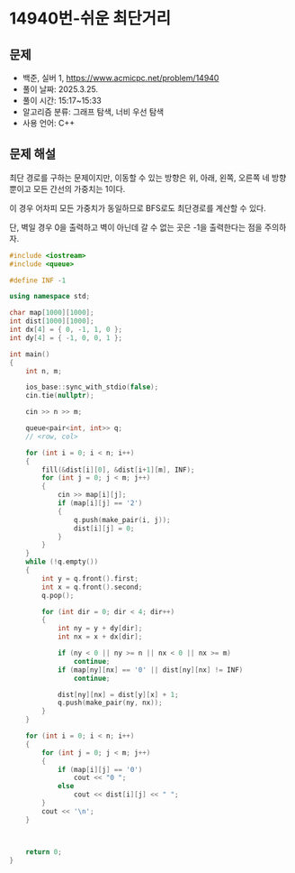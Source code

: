 # 14940번-쉬운 최단거리

## 문제

- 백준, 실버 1, https://www.acmicpc.net/problem/14940
- 풀이 날짜: 2025.3.25.
- 풀이 시간: 15:17~15:33
- 알고리즘 분류: 그래프 탐색, 너비 우선 탐색
- 사용 언어: C++

## 문제 해설

최단 경로를 구하는 문제이지만, 이동할 수 있는 방향은 위, 아래, 왼쪽, 오른쪽 네 방향 뿐이고 모든 간선의 가중치는 1이다.

이 경우 어차피 모든 가중치가 동일하므로 BFS로도 최단경로를 계산할 수 있다.

단, 벽일 경우 0을 출력하고 벽이 아닌데 갈 수 없는 곳은 -1을 출력한다는 점을 주의하자.

```cpp
#include <iostream>
#include <queue>

#define INF -1

using namespace std;

char map[1000][1000];
int dist[1000][1000];
int dx[4] = { 0, -1, 1, 0 };
int dy[4] = { -1, 0, 0, 1 };

int main()
{
    int n, m;

    ios_base::sync_with_stdio(false);
    cin.tie(nullptr);

    cin >> n >> m;

    queue<pair<int, int>> q;
    // <row, col>

    for (int i = 0; i < n; i++)
    {
        fill(&dist[i][0], &dist[i+1][m], INF);
        for (int j = 0; j < m; j++)
        {
            cin >> map[i][j];
            if (map[i][j] == '2')
            {
                q.push(make_pair(i, j));
                dist[i][j] = 0;
            }
        }
    }
    while (!q.empty())
    {
        int y = q.front().first;
        int x = q.front().second;
        q.pop();

        for (int dir = 0; dir < 4; dir++)
        {
            int ny = y + dy[dir];
            int nx = x + dx[dir];

            if (ny < 0 || ny >= n || nx < 0 || nx >= m)
                continue;
            if (map[ny][nx] == '0' || dist[ny][nx] != INF)
                continue;

            dist[ny][nx] = dist[y][x] + 1;
            q.push(make_pair(ny, nx));
        }
    }

    for (int i = 0; i < n; i++)
    {
        for (int j = 0; j < m; j++)
        {
            if (map[i][j] == '0')
                cout << "0 ";
            else
                cout << dist[i][j] << " ";
        }
        cout << '\n';
    }



    return 0;
}
```
